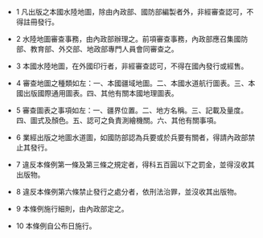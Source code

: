 * 1 凡出版之本國水陸地圖，除由內政部、國防部編製者外，非經審查認可，不得註冊發行。

* 2 水陸地圖審查事務，由內政部辦理之。前項審查事務，內政部應召集國防部、教育部、外交部、地政部專門人員會同審查之。

* 3 本國水陸地圖，在外國印行者，非經審查認可，不得在國內發行或經售。

* 4 審查地圖之種類如左：一、本國疆域地圖。二、本國水道航行圖表。三、本國出版國際通用圖表。四、其他有關本國地理圖表。

* 5 審查圖表之事項如左：一、疆界位置。二、地方名稱。三、記載及量度。四、圖式及顏色。五、認可之負責測繪機關。六、其他有關事項。

* 6 業經出版之地圖水道圖，如國防部認為兵要或於兵要有關者，得請內政部禁止其發行。

* 7 違反本條例第一條及第三條之規定者，得科五百圓以下之罰金，並得沒收其出版物。

* 8 違反本條例第六條禁止發行之處分者，依刑法治罪，並沒收其出版物。

* 9 本條例施行細則，由內政部定之。

* 10 本條例自公布日施行。

